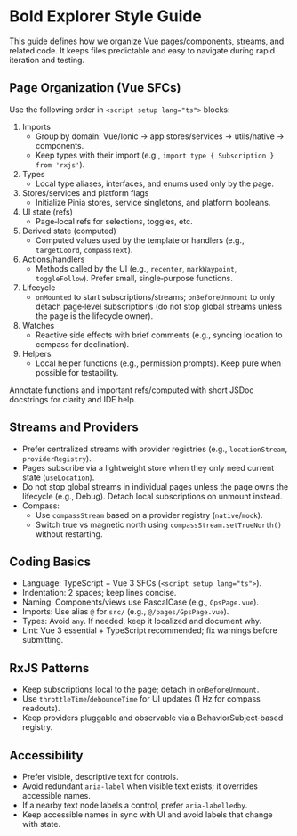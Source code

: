 # Bold Explorer Style Guide

This guide defines how we organize Vue pages/components, streams, and related code. It keeps files predictable and easy to navigate during rapid iteration and testing.

## Page Organization (Vue SFCs)

Use the following order in `<script setup lang="ts">` blocks:

1) Imports
   - Group by domain: Vue/Ionic → app stores/services → utils/native → components.
   - Keep types with their import (e.g., `import type { Subscription } from 'rxjs'`).
2) Types
   - Local type aliases, interfaces, and enums used only by the page.
3) Stores/services and platform flags
   - Initialize Pinia stores, service singletons, and platform booleans.
4) UI state (refs)
   - Page‑local refs for selections, toggles, etc.
5) Derived state (computed)
   - Computed values used by the template or handlers (e.g., `targetCoord`, `compassText`).
6) Actions/handlers
   - Methods called by the UI (e.g., `recenter`, `markWaypoint`, `toggleFollow`). Prefer small, single‑purpose functions.
7) Lifecycle
   - `onMounted` to start subscriptions/streams; `onBeforeUnmount` to only detach page‑level subscriptions (do not stop global streams unless the page is the lifecycle owner).
8) Watches
   - Reactive side effects with brief comments (e.g., syncing location to compass for declination).
9) Helpers
   - Local helper functions (e.g., permission prompts). Keep pure when possible for testability.

Annotate functions and important refs/computed with short JSDoc docstrings for clarity and IDE help.

## Streams and Providers

- Prefer centralized streams with provider registries (e.g., `locationStream`, `providerRegistry`).
- Pages subscribe via a lightweight store when they only need current state (`useLocation`).
- Do not stop global streams in individual pages unless the page owns the lifecycle (e.g., Debug). Detach local subscriptions on unmount instead.
- Compass:
  - Use `compassStream` based on a provider registry (`native`/`mock`).
  - Switch true vs magnetic north using `compassStream.setTrueNorth()` without restarting.

## Coding Basics

- Language: TypeScript + Vue 3 SFCs (`<script setup lang="ts">`).
- Indentation: 2 spaces; keep lines concise.
- Naming: Components/views use PascalCase (e.g., `GpsPage.vue`).
- Imports: Use alias `@` for `src/` (e.g., `@/pages/GpsPage.vue`).
- Types: Avoid `any`. If needed, keep it localized and document why.
- Lint: Vue 3 essential + TypeScript recommended; fix warnings before submitting.

## RxJS Patterns

- Keep subscriptions local to the page; detach in `onBeforeUnmount`.
- Use `throttleTime`/`debounceTime` for UI updates (1 Hz for compass readouts).
- Keep providers pluggable and observable via a BehaviorSubject‑based registry.

## Accessibility

- Prefer visible, descriptive text for controls.
- Avoid redundant `aria-label` when visible text exists; it overrides accessible names.
- If a nearby text node labels a control, prefer `aria-labelledby`.
- Keep accessible names in sync with UI and avoid labels that change with state.

